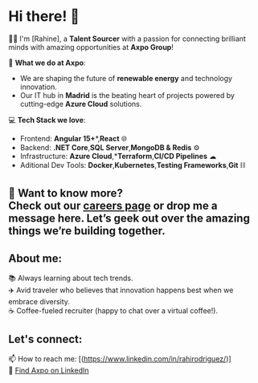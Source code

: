 # Hi there! 👋

👩‍💻 I'm [Rahine], a **Talent Sourcer** with a passion for connecting brilliant minds with amazing opportunities at **Axpo Group**! 

🚀 **What we do at Axpo**:
- We are shaping the future of **renewable energy** and technology innovation.
- Our IT hub in **Madrid** is the beating heart of projects powered by cutting-edge **Azure Cloud** solutions.

💻 **Tech Stack we love**:
- Frontend: **Angular 15+***,**React** 🌐  
- Backend: **.NET Core**,**SQL Server**,**MongoDB & Redis** ⚙️  
- Infrastructure: **Azure Cloud**,***Terraform**,**CI/CD Pipelines** ☁  
- Aditional Dev Tools: **Docker**,**Kubernetes**,**Testing Frameworks**,**Git** ⛓️  

💬 **Want to know more?**  
Check out our [careers page](careers.axpo.com) or drop me a message here. Let’s geek out over the amazing things we’re building together.  
---

## About me:
📚 Always learning about tech trends.  
✈️ Avid traveler who believes that innovation happens best when we embrace diversity.  
☕ Coffee-fueled recruiter (happy to chat over a virtual coffee!).

## Let's connect:
📫 How to reach me: [(https://www.linkedin.com/in/rahirodriguez/)]  
🤝 [Find Axpo on LinkedIn](https://www.linkedin.com/company/axpo-group/)  
